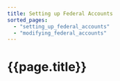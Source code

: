 ```yaml
---
title: Setting up Federal Accounts
sorted_pages:
  - "setting_up_federal_accounts"
  - "modifying_federal_accounts"
---
```

# {{page.title}}
